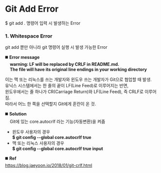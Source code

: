 # Git Add Error  
$ git add . 명령어 입력 시 발생하는 Error  

### **1. Whitespace Error**  
git add 뿐만 아니라 git 명령어 실행 시 발생 가능한 Error   

◼️ **Error message**  
&nbsp;&nbsp;&nbsp;&nbsp;**warning: LF will be replaced by CRLF in README.md.**  
&nbsp;&nbsp;&nbsp;&nbsp;**The file will have its original line endings in your working directory**  

이는 맥 또는 리눅스를 쓰는 개발자와 윈도우 쓰는 개발자가 Git으로 협업할 때 발생.  
유닉스 시스템에서는 한 줄의 끝이 LF(Line Feed)로 이루어지는 반면,  
윈도우에서는 줄 하나가 CR(Carriage Return)와 LF(Line Feed), 즉 CRLF로 이루어짐.  
따라서 어느 한 쪽을 선택할지 Git에게 혼란이 온 것.  

◼️ **Solution**  
&nbsp;&nbsp;&nbsp;&nbsp;Git에 있는 core.autocrlf 라는 기능(자동변환)을 켜줌  
* 윈도우 사용자의 경우  
**$ git config --global core.autocrlf true**  
* 맥 또는 리눅스 사용자의 경우  
**$ git config --global core.autocrlf true input**  

◼️ **Ref**  
https://blog.jaeyoon.io/2018/01/git-crlf.html  
